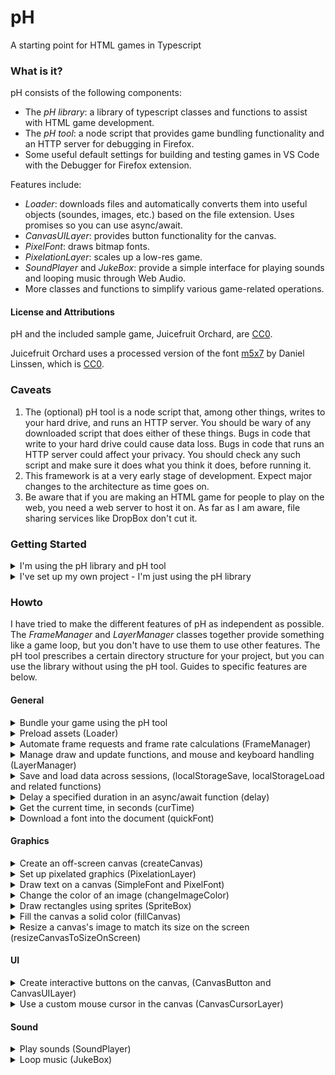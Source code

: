 # pH
A starting point for HTML games in Typescript

### What is it?
pH consists of the following components:
- The _pH library_: a library of typescript classes and functions to assist with HTML game development.
- The _pH tool_: a node script that provides game bundling functionality and an HTTP server for debugging in Firefox.
- Some useful default settings for building and testing games in VS Code with the Debugger for Firefox extension.

Features include:
- _Loader_: downloads files and automatically converts them into useful objects (soundes, images, etc.) based on the file extension. Uses promises so you can use async/await.
- _CanvasUILayer_: provides button functionality for the canvas.
- _PixelFont_: draws bitmap fonts.
- _PixelationLayer_: scales up a low-res game.
- _SoundPlayer_ and _JukeBox_: provide a simple interface for playing sounds and looping music through Web Audio.
- More classes and functions to simplify various game-related operations.

#### License and Attributions

pH and the included sample game, Juicefruit Orchard, are [CC0](https://creativecommons.org/publicdomain/zero/1.0/).

Juicefruit Orchard uses a processed version of the font [m5x7](https://managore.itch.io/m5x7) by Daniel Linssen, which is [CC0](https://creativecommons.org/publicdomain/zero/1.0/).

### Caveats
1. The (optional) pH tool is a node script that, among other things, writes to your hard drive, and runs an HTTP server. You should be wary of any downloaded script that does either of these things. Bugs in code that write to your hard drive could cause data loss. Bugs in code that runs an HTTP server could affect your privacy. You should check any such script and make sure it does what you think it does, before running it.
2. This framework is at a very early stage of development. Expect major changes to the architecture as time goes on.
3. Be aware that if you are making an HTML game for people to play on the web, you need a web server to host it on. As far as I am aware, file sharing services like DropBox don't cut it.

### Getting Started
<details>
  <summary>I'm using the pH library and pH tool</summary><p>
  
1. Install [TypeScript](https://www.typescriptlang.org/) Version 3.7.5 or higher and [Node](https://nodejs.org) Version 12.16.1 or higher. If you want to use VS Code and the Debugger for Firefox: install [VS Code](https://code.visualstudio.com/), [Firefox](https://mozilla.org/firefox), and the VS Code [Debugger for Firefox](https://marketplace.visualstudio.com/items?itemName=firefox-devtools.vscode-firefox-debug) extension.
2. Download a copy of the repo.
3. Create a new directory for your game project.
4. Open a terminal, navigate to your project directory, and enter
   ```
   node path_to_ph/ph/ph.js init
   ```
   This adds files to the project directory to create an empty game. It also provides you with a list of entries that you should consider adding to your version control file (e.g., your .gitignore file).
5. Edit ph.json with your text editor and edit the title, description and gameId fields. (gameId is just a short string identifying your game.)
6. Start the pH tool, the typescript compiler, and try running the game:
   - If you're using VS Code: open the newly created file `ph-dev.code-workspace` in VS Code. Open the build task list (Default: Ctrl-Shift-B) and select "Watch Source and Data". Then run the game in the Debugger for Firefox (Default: F5.)
   - If you're not using VS Code: Open a terminal, navigate to your project directory and enter
     ```
     node path_to_ph/ph.js watch
     ```
     to start the ph tool in watch mode. Open a second terminal, navigate to your project directory, and enter
     ```
     tsc -p tsconfig.json --watch
     ```
     to start the typescript compiler in watch mode. Now open your browser and enter `http://localhost:8080/game/index.html` into the URL browser.
  
</p></details>
<details>
  <summary>I've set up my own project - I'm just using the pH library</summary><p>

1. Install typescript version 3.7.5 or higher.
2. Download a copy of the repo, and copy the ph/lib folder into your own project.
3. Open tsconfig.json, and add "lib/**/*" to the list of includes, before your own files.

</p></details>

### Howto
I have tried to make the different features of pH as independent as possible. The _FrameManager_ and _LayerManager_ classes together provide something like a game loop, but you don't have to use them to use other features. The pH tool prescribes a certain directory structure for your project, but you can use the library without using the pH tool. Guides to specific features are below.

#### General

<details>
  <summary>Bundle your game using the pH tool</summary><p>
  
If you use VSCode with the default project setup created by the pH tool's init command, the easiest way to run the pH tool is to run the build command "Watch Source and Data" from VSCode. To run the ph tool (outside of VSCode), open a terminal, navigate to your project directory, and enter
```
node path_to_ph/ph.js watch
```
This tool watches the filesystem for changes to your project, and updates the build/ subdirectory with the latest version of your game. It also runs an HTTP server which you can use to run and debug your game. (Why do you need an HTTP server? The reason is that browsers refuse to let web page javascript code load files directly off your hard drive, for security reasons.)

Project settings are in the ph.json file in your project directory. You should set gameId, title, and description yourself.

The pH tool treats certain subdirectories of your project as special:
- _resources/_ - Files placed here will be bundled into the "game.dat" file in your build directory, as long as they have one of the extensions in your resourceExtensions setting. The "game.dat" file can be loaded into your game using the Loader class in the pH library.
- _static/_ - Files placed here will be copied without change into your build directory.
- _staticRoot/_ - Files placed here will not be copied across, but they will appear in the root directory in your HTTP server. You could put some site-wide files here, like a favicon or css file, to test that your game uses them correctly.
- _template/_ - Files placed here will be copied into the build directory, but in a modified form. The pH tool searches the files for patterns of the form ${<key>}, look up the key in your project's ph.json file, and substitute the corresponding value.
- _phaux/_ - pH expects typescript to use this folder as its compile destination. So it expects to find ".js" files here, which will be copied to the build directory. (Also, the default project setup tells Debugger for Firefox to find the source map files here, for easy debugging.)
- _src/_ - Not used directly by the pH tool. But the default project settings tell typescript to look for source files here.

You can change these directories by editing the values in ph.json, but note that you will have to make corresponding changes to tsconfig.json, localtsconfig.json, .vscode/tasks.json and .vscode/launch.json.

A file in resources/ is only bundled into game.dat if its extension is in the "resourceExtensions" list. If you want to include other file types in your game, you can add the extensions here. However, the resource loader won't know how to decode them unless you write a file type handler, and register it with the resource loader. See that section for more details.

Another setting you may like to change is "allowRemote". If this is `false`, the HTTP server only allows connections from your own computer. If you set it to `true`, it will allow remote connections. On a typical home network, this means you can connect with other devices on your local network (so you can test the game on your phone). But if your computer has a public facing IP address then setting it to `true` will make the HTTP server accessible on the internet.
</p></details>

<details>
  <summary>Preload assets (Loader)</summary><p>
  
Constructing a loader (the Loader constructor requires an audiocontext, which it can use to decode audio files):
```typescript
let audioContext = new AudioContext();
let loader = new PH.Loader(audioContext);
```
Example of downloading a file (call from an async function):
```typescript
let mainFont = <PH.PixelFont>await loader.getFile('m5x7.bff');
```
Download a file and set a callback that is called when the download makes progress (call from an async function):
```typescript
let data = await loader.getFile('game.dat',
    (bytes, totalBytes) => updateProgressDisplay(bytes, totalBytes));
```
The file "game.dat" is the default name of the bundled data produced by the pH tool. If a file ends in ".dat", the loader treats it as a pH bundle file. The result will be an object whose keys are the names of the files in your resources directory, and values are the decoded objects (images, sounds, etc.)

You can also use getFiles to get a list of files at once. The function call is analogous.

Loader can only decode a file if a handler function has been registered for the file's extension. You can implement your own handlers and register them using the loader's `addExtensionHandler` function.
</p></details>

<details>
  <summary>Automate frame requests and frame rate calculations (FrameManager)</summary><p>
  
Example usage of a frame manager:
```typescript
let fm = new PH.FrameManager({
    frameCallback: (deltat) => frame(deltat)
});
fm.start();
```
Now your frame function will be called every "frame". The value of deltat passed to your function will be the time since the last frame. The definition of a frame is up to the browser, but in my experience it is often every 1/60 seconds, as long as your computer can handle it. You can call `fm.stop()` to stop it. You can check `fm.frameRate` if you want an estimate of the frame rate.
</p></details>

<details>
  <summary>Manage draw and update functions, and mouse and keyboard handling (LayerManager)</summary><p>
  
You can extend the `Layer` class to define a game component that needs to do any one or more of the following:
- Have a game logic update step that runs every frame;
- Draw something every frame;
- Handle mouse or keyboard events.

Then, you can use a LayerManager to help despatch the update, draw, and event handler calls to your game components.

Here's how you can use LayerManager. Note that the empty game created by pH init already does something like the following.

Create a layer manager:
```typescript
let layerManager = new PH.LayerManager();
```
Set up mouse and keyboard listeners:
```typescript
// By passing canvas to setupMouseListeners, we get mouse coordinates relative
// to the canvas.
layerManager.setupMouseListeners(canvas);
// By passing window to setupKeyboardListeners, we catch keyboard events when
// the window is in focus but the canvas is not.
layerManager.setupKeyboardListeners(window);
```
Now, create a class, e.g., called MenuLayer, extending PH.Layer. Set it as the only layer of the layer manager.
```typescript
layerManager.setMainLayers(new MenuLayer()); // You can pass in any number of layers
```
Inside your main game loop, call the layer manager's update and draw functions:
```typescript
layerManager.update(deltat);
layerManager.draw();
```
Now, if your MenuLayer class overrides the Layer class's `draw` function, it will get called as part of layerManager's draw step. If you override the `update` function, it will get called as part of the LayerManager's update step. And if you override one of the mouse or keyboard handling functions (e.g., `handleClick`, it will get called on the corresponding mouse or keyboard event.

If you have multiple layers, the layer manager's draw function will call them in order from first to last. The update function and the event handlers will call them in reverse order. Furthermore, for update and most of the event handlers, your override function must return a boolean value. If this return value is `true`, the layer manager will continue on its way. But if you return `false`, the layer manager will consider this event "caught" by your layer, and will not call the event handlers for the layers under it. It will also cancel the event so that other objects in the DOM and the browser won't try to process it.

The exception to this is `handleMouseMove`, which can't be cancelled in this way. The `handleMouseMove` function handles both the `mousemove` and `mouseout` events. It takes a parameter of type `MousePosition`, which is defined as `[number, number] | null`. A pair of numbers gives the mouse coordinates; null means that the mouse is outside the visible area.

Mouse move is special in another way, which is that two methods get called: `transformMousePosition`, and then `handleMouseMove`. Ordinarily, you can override `handleMouseMove`, and leave `transformMousePosition` alone. But in some circumstances, you may want to implement a layer that modifies the mouse position for _this and all lower layers_. Override `transformMousePosition` and return the new mouse coordinates to do this. PixelationLayer does this to transform the mouse coordinates from "on-screen canvas coordinates" to "off-screen coordinates".

The `setupMouseListeners` method has a second, optional, parameter, `touchToo`. Set this to `true` if you want the LayerManager to listen to touch-related events, and try to pretend that they are mouse events. This might give you an easy way to handle touch, but it is quite simplistic. In particular, you can't handle multitouch this way.

As a convenience, LayerManager has three functions to set layers: `setBottomLayers`, `setMainLayers` and `setTopLayers`. LayerManager just concatenates these (in the order bottom, main, top) to produce the full list of layers. The reason for this is that there may be layers that you want to add permanently (such as a PixelationLayer, which you would add at the top), while other layers are changing due to your game logic.

</p></details>

<details>
  <summary>Save and load data across sessions, (localStorageSave, localStorageLoad and related functions)</summary><p>
  
_Local storage_ is a browser feature that can be used to store data between browsing sessions. You can use this to add save/load functionality to your game. PH supplies some convenience functions for working with local storage. These functions add the following features:

- Data is automatically serialised/deserialised using JSON.stringify/JSON.parse. This means you can store data other than strings. Note that only _data_ is serialised. If your objects have methods, the methods will not get saved.
- The functions below attach a prefix to your key, based on the game ID. This way, you can avoid clashes between games hosted on the same web site. If you want to share values between games on the same site, use the original functions supplied by localStorage.

Before using these functions, set `window.gameId` (in the default empty project, this is done for you in the index.html template):
```typescript
window.gameId = "${gameId}";
```
Save a piece of data to local storage:
```typescript
PH.localStorageSave("gameState", gameState);
```
Load data from local storage:
```typescript
let gameState = PH.localStorageLoad("gameState");
```
Check if there is data stored under a given name:
```typescript
let isSaved = PH.localStorageIsSaved("gameState");
```
Remove data stored under a given name:
```typescript
PH.localStorageRemove("gameState");
```

</p></details>

<details>
  <summary>Delay a specified duration in an async/await function (delay)</summary><p>

Delay, for example, for 3 seconds (call from an async function):
```typescript
await PH.delay(3.0);
```

</p></details>

<details>
  <summary>Get the current time, in seconds (curTime)</summary><p>
  
Get the number of seconds since the Unix Epoch:
```typescript
let t = PH.curTime();
```

</p></details>

<details>
  <summary>Download a font into the document (quickFont)</summary><p>

Assuming the font `Karla-regular.ttf` is in your game's build folder:
```typescript
PH.quickFont("karla", "Karla-regular.ttf");
```
Now the "karla" font is available to use in CSS, or you can construct a PH.SimpleFont from it.

</p></details>

#### Graphics

<details>
  <summary>Create an off-screen canvas (createCanvas)</summary><p>
  
Create an off-screen canvas, for example, with dimensions 320 x 200:
```typescript
let offScreenCanvas = PH.createCanvas(320, 200);
```

</p></details>

<details>
  <summary>Set up pixelated graphics (PixelationLayer)</summary><p>
  
The idea here is to make an off-screen canvas, where we will draw all our graphics to. Then, the last stage of our draw loop, we use a `PixelationLayer` to scale the graphics up and draw to an on-screen canvas.

_In the game setup_: Create an off-screen canvas and get our on-screen canvas (for example, for 320 x 200 game resolution):
```typescript
let mainGameCanvas = PH.createCanvas(320, 200);
let outGameCanvas = <HTMLCanvasElement>document.getElementById('outGameCanvas')!;
```
Get the 2D contexts:
```typescript
let ctx = mainGameCanvas.getContext('2d')!;
let outCtx = outGameCanvas.getContext('2d')!;
```
Create a `PixelationLayer`:
```typescript
let pixelationLayer = new PH.PixelationLayer(ctx, outCtx, true, false);
```
If we need mouse coordinates, set up a mouse move listener:
```typescript
outGameCanvas.addEventListener("mousemove",
    (e) => pixelationLayer.handleMouseMoveClientCoords([e.clientX, e.clientY]));
```

_In the draw loop_: draw everything to `ctx`, and then get the PixelationLayer to to scale it up:
```typescript
pixelationLayer.draw();
```
During both preloading and the main game loop, call `pixelationLayer.update` to make sure the on-screen canvas has an appropriate image buffer size. You can access the mouse position (in pixel coordinates) with `pixelationLayer.mousePos`.

Alternatively, after creating the `pixelationLayer` you can add it at the top of a LayerManager. This will take care of setting up the event listener, updating the image buffer dimensions and making the draw call.

    
</p></details>

<details>
  <summary>Draw text on a canvas (SimpleFont and PixelFont)</summary><p>

The SimpleFont and PixelFont classes provide convenient ways to draw text to the canvas.

A SimpleFont can be constructed from any font available to your document.
```typescript
let font = new PH.SimpleFont("Calibri", 16, 1.0, "#000000");
```
This creates a SimpleFont with Calibri size 16px and black color. The 1.0 says that the line size is equal to the font size, so in multiline text, each new line will be 16 pixels below the previous.

A PixelFont can be constructed from an image:
```typescript
let monospaceFont = new PixelFont(img, cellWidth, cellHeight, 0, lineHeight, startChar);
let variableFont = new PixelFont(img, cellWidth, cellHeight, 0, lineHeight, startChar, cellWidths);
```
The image must have the font characters arranged in a grid, starting from the character code startChar. You can make the font variable-width by including the cellWidths parameter, an array of numbers providing the width of each character in pixels. Another way to get a PixelFont is to use the `Loader` class to download a `.bff` file, but you may have to then adjust some properties manually to suit your tastes:
```typescript
let font = <PH.PixelFont>await loader.getFile('m5x7.bff');
font.img = PH.changeImageColor(font.img, [0, 0, 0]); // change text color to black
font.yOffset = -4; // otherwise the text draws too low
font.lineHeight = 10; // otherwise the space between new lines is too large
```

SimpleFont and PixelFont provide the same interface. To draw a single line of text:
```typescript
font.drawText(ctx, text, left, top);
```
To draw multi-line text:
```typescript
font.drawMultiLineText(ctx, textLines, left, top);
```
Here, `textLines` is an array of lines of text. You can produce such an array manually, or by using the wordWrap method:
```typescript
let textLines = font.wordWrap(text, width)
```
To draw a single line of centered text:
```typescript
font.drawCenteredText(ctx, text, midx, midy);
```

</p></details>

<details>
  <summary>Change the color of an image (changeImageColor)</summary><p>

This function makes a copy of an image, replacing the R, G and B values of every pixel by the specified values, but leaving the alpha value alone. This is useful for changing the color of a PixelFont.
```typescript
let newImg = PH.changeImageColor(oldImg, [R, G, B]);
```

</p></details>

<details>
  <summary>Draw rectangles using sprites (SpriteBox)</summary><p>

The SpriteBox provides a convenient way for drawing patterned rectangles (that you might use for borders, menu frames, and buttons) using sprites. The SpriteBox requires a (3N) x (3N) graphic (the value of N is up to you) consisting of the nine N x N tiles that will be arranged to draw the rectangle. In fact, you can put several of these grids in one image, so your image should have dimensions (3MN) x (3N), where M is the number of different tilesets.

To construct a sprite box (for this example, it's the first grid in the image, and the tile size is 4):
```typescript
let mySpriteBox = new PH.SpriteBox(myImage, 4, 0);
```
To draw the sprite box:
```
mySpriteBox.draw(ctx, left, top, width, height);
```
For best results, width and height should be a multiple of the tile size.
</p></details>

<details>
  <summary>Fill the canvas a solid color (fillCanvas)</summary><p>

```typescript
PH.fillCanvas(ctx, "#000000"); // black
```
</p></details>

<details>
  <summary>Resize a canvas's image to match its size on the screen (resizeCanvasToSizeOnScreen)</summary><p>

The following call will resize a canvas's _image size_ to match the canvas's _size in CSS pixels_. Without this, you could end up with a 300x150 image being stretched to fill the whole game area.
```typescript
PH.resizeCanvasToSizeOnScreen(canvas)
```
Generally, this should make the image size big enough to look good. But technically, CSS pixels don't equal pixels on the screen. Passing `true` as the optional second parameter to this function attempts to account for this by using the browser's `devicePixelRatio` value...
```typescript
PH.resizeCanvasToSizeOnScreen(canvas, true)
```
... but there is still no guarantee that the pixels will match up, and there is nothing you can do about it.

</p></details>

#### UI

<details>
  <summary>Create interactive buttons on the canvas, (CanvasButton and CanvasUILayer)</summary><p>

Create SpriteBoxes for the unpressed and pressed button:
```typescript
let spriteBoxButton = new PH.SpriteBox(buttonImage, 4, 0);
let spriteBoxPressed = new PH.SpriteBox(buttonImage, 4, 1);
```
Create a button drawer:
```typescript
// Assuming mainFont is a PH.SimpleFont or PH.PixelFont, for drawing the button text
let buttonDrawer = new PH.CanvasButtonSpriteDrawer(spriteBoxButton, spriteBoxPressed, mainFont);
```
Create a Canvas UI layer:
```typescript
// Assuming coordinateLayer extends PH.CoordinateLayer, which provides mouse coordinates.
// It should already be set up to listen to mouse move events. See the section on
// PixelationLayer.
let uiLayer = new PH.CanvasUILayer(coordinateLayer);
```
Create a button and add it to the Canvas UI Layer:
```typescript
// Assume clickCallback is a function (button, mouseButton) => void.
// It will get called when the button is clicked.
let mouseButtons = [0, 2]; // Handle mouse buttons 0 (LMB) and 2 (RMB)
let b = new PH.CanvasButton(ctx, l, t, w, h,
    clickCallback, text, buttonDrawer, mouseButtons);
uiLayer.addButton(b);
```
If you're using a LayerManager, add the UI Layer to the layer manager:
```typescript
layerManager.setMainLayers(/* other layers, */ uiLayer);
```
The layer manager can then manage the draw and update calls and event handlers. If you are not using the layer manager, you need to

- Call uiLayer.handleMouseMove, uiLayer.handleMouseDown and uiLayer.handleMouseUp during your game's mousemove, mousedown and mouseup event handlers;
- Call uiLayer.draw during your game's draw routine.

</p></details>

<details>
  <summary>Use a custom mouse cursor in the canvas (CanvasCursorLayer)</summary><p>

Create a cursor layer:
```typescript
// elt - HTML element to hide the normal mouse cursor on. Not always equal to ctx.canvas
// coordinateLayer - a PH.CoordinateLayer to get the mouse coordinates from
// hotSpot - pixel coordinates of the hot spot, e.g., [0, 0] for top-left
let cursorLayer = new PH.CanvasCursorLayer(ctx, elt,
    coordinateLayer, cursorImage, hotSpot);
```
If you are using a LayerManager, add cursorLayer to it (position it after the layers you want to draw the cursor in front of). If not:

- call cursorLayer.draw() during your draw routine
- call cursorLayer.handleLayerRemoved() when you want to switch back to the operating system's mouse cursor.

</p></details>

#### Sound

<details>
  <summary>Play sounds (SoundPlayer)</summary><p>

Create a SoundPlayer:
```typescript
let audioContext = new AudioContext();
let soundPlayer = new PH.SoundPlayer(audioContext, {});
```
Play a sound:
```typescript
let mySound = soundPlayer.playSound(audioBuffer, false);
```
Stop a sound:
```typescript
soundPlayer.stopSound(mySound);
```
Toggle the volume on or off:
```typescript
soundPlayer.toggle();
```
If you want to do more advanced things with the Web Audio API, go ahead and create your own nodes, and connect them to `soundPlayer.fader.gainNode`.

</p></details>

<details>
  <summary>Loop music (JukeBox)</summary><p>

Create a JukeBox:
```typescript
jukeBox = new PH.JukeBox(soundPlayer);
```
Play one or more tracks:
```typescript
jukeBox.setMusic(myTrack /*, myTrack2, myTrack3, ... */);
```
Stop the music:
```typescript
jukeBox.setMusic();
```

</p></details>


